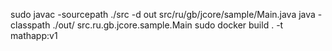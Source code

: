 sudo javac -sourcepath ./src -d out src/ru/gb/jcore/sample/Main.java
java -classpath ./out/ src.ru.gb.jcore.sample.Main
sudo docker build . -t mathapp:v1
